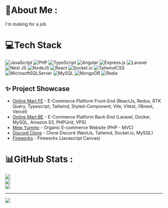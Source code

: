 # 💫About Me :
I'm looking for a job

# 💻Tech Stack
![JavaScript](https://img.shields.io/badge/javascript-%23323330.svg?style=flat&logo=javascript&logoColor=%23F7DF1E) ![PHP](https://img.shields.io/badge/php-%23777BB4.svg?style=flat&logo=php&logoColor=white) ![TypeScript](https://img.shields.io/badge/typescript-%23007ACC.svg?style=flat&logo=typescript&logoColor=white) ![Angular](https://img.shields.io/badge/angular-%23DD0031.svg?style=flat&logo=angular&logoColor=white) ![Express.js](https://img.shields.io/badge/express.js-%23404d59.svg?style=flat&logo=express&logoColor=%2361DAFB) ![Laravel](https://img.shields.io/badge/laravel-%23FF2D20.svg?style=flat&logo=laravel&logoColor=white) ![Next JS](https://img.shields.io/badge/Next-black?style=flat&logo=next.js&logoColor=white) ![NodeJS](https://img.shields.io/badge/node.js-6DA55F?style=flat&logo=node.js&logoColor=white) ![React](https://img.shields.io/badge/react-%2320232a.svg?style=flat&logo=react&logoColor=%2361DAFB) ![Socket.io](https://img.shields.io/badge/Socket.io-black?style=flat&logo=socket.io&badgeColor=010101) ![TailwindCSS](https://img.shields.io/badge/tailwindcss-%2338B2AC.svg?style=flat&logo=tailwind-css&logoColor=white) ![MicrosoftSQLServer](https://img.shields.io/badge/Microsoft%20SQL%20Sever-CC2927?style=flat&logo=microsoft%20sql%20server&logoColor=white) ![MySQL](https://img.shields.io/badge/mysql-%2300f.svg?style=flat&logo=mysql&logoColor=white) ![MongoDB](https://img.shields.io/badge/MongoDB-%234ea94b.svg?style=flat&logo=mongodb&logoColor=white) ![Redis](https://img.shields.io/badge/redis-%23DD0031.svg?style=flat&logo=redis&logoColor=white)
## ✨ Project Showcase
* [Online Mart FE](https://github.com/QUANGTHAI2003/OnlineMart_FE) - E-Commerce Platform Front-End (ReactJs, Redux, RTK Query, Typescript, Tailwind, Styled-Component, Vite, Vitest, i18next, Vercel)
* [Online Mart BE](https://github.com/OnlineMart/OnlineMart_BE) - E-Commerce Platform Back-End (Laravel, Docker, MySQL, Amazon S3, PHPUnit, VPS)
* [Mew Yummy](https://github.com/QUANGTHAI2003/mewyummy_mvc) - Organic E-commerce Website (PHP - MVC)
* [Discord Clone](https://github.com/QUANGTHAI2003/Discord-clone) - Clone Discord (NextJs, Tailwind, Socket.io, MySQL)
* [Fireworks](https://github.com/QUANGTHAI2003/fireworks) - Fireworks (Javascript Canvas)
# 📊GitHub Stats :
![](https://github-readme-stats.vercel.app/api?username=QUANGTHAI2003&theme=react&hide_border=false&include_all_commits=false&count_private=true)<br/>
![](https://github-readme-streak-stats.herokuapp.com/?user=QUANGTHAI2003&theme=react&hide_border=false)<br/>
![](https://github-readme-stats.vercel.app/api/top-langs/?username=QUANGTHAI2003&theme=react&hide_border=false&include_all_commits=false&count_private=true&layout=compact)

---
[![](https://visitcount.itsvg.in/api?id=QUANGTHAI2003&icon=2&color=1)](https://visitcount.itsvg.in)
